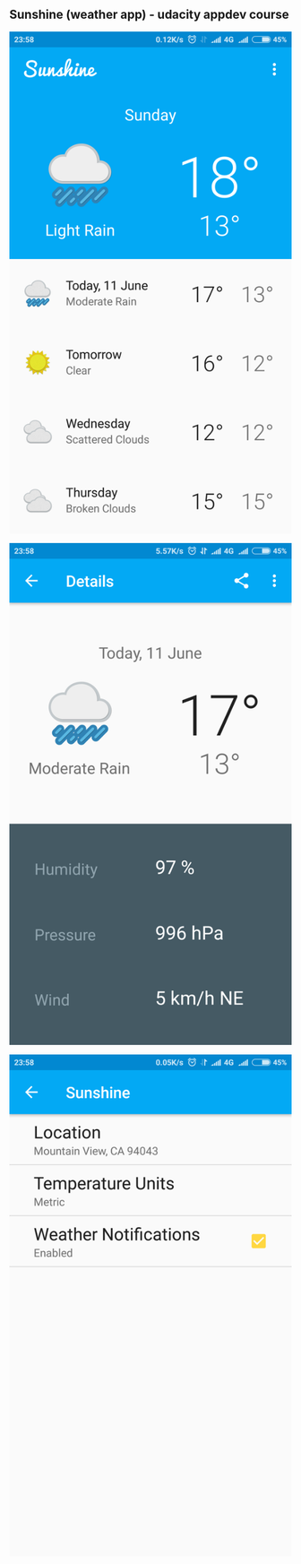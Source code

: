 ## Sunshine (weather app) - udacity appdev course

![app gui](image1.png)

![app gui](image2.png)

![app gui](image3.png)


